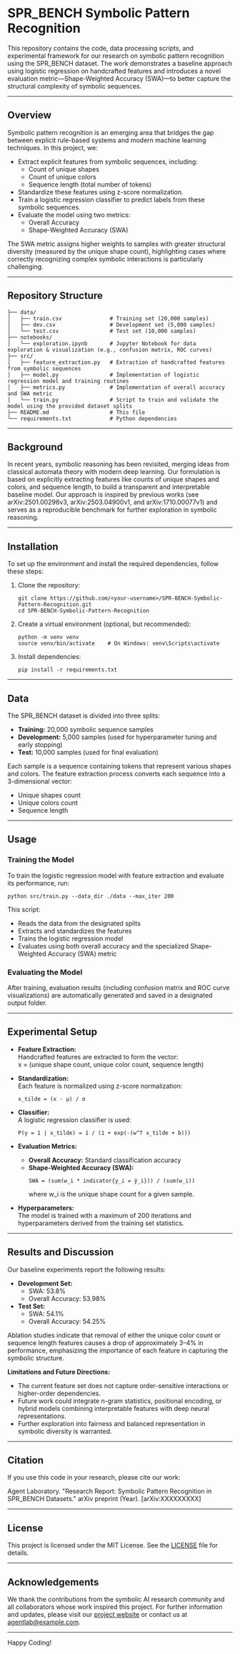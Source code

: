 # SPR_BENCH Symbolic Pattern Recognition

This repository contains the code, data processing scripts, and experimental framework for our research on symbolic pattern recognition using the SPR_BENCH dataset. The work demonstrates a baseline approach using logistic regression on handcrafted features and introduces a novel evaluation metric—Shape-Weighted Accuracy (SWA)—to better capture the structural complexity of symbolic sequences.

---

## Overview

Symbolic pattern recognition is an emerging area that bridges the gap between explicit rule-based systems and modern machine learning techniques. In this project, we:
- Extract explicit features from symbolic sequences, including:
  - Count of unique shapes
  - Count of unique colors
  - Sequence length (total number of tokens)
- Standardize these features using z-score normalization.
- Train a logistic regression classifier to predict labels from these symbolic sequences.
- Evaluate the model using two metrics:
  - Overall Accuracy
  - Shape-Weighted Accuracy (SWA)

The SWA metric assigns higher weights to samples with greater structural diversity (measured by the unique shape count), highlighting cases where correctly recognizing complex symbolic interactions is particularly challenging.

---

## Repository Structure

```
├── data/
│   ├── train.csv               # Training set (20,000 samples)
│   ├── dev.csv                 # Development set (5,000 samples)
│   └── test.csv                # Test set (10,000 samples)
├── notebooks/
│   └── exploration.ipynb       # Jupyter Notebook for data exploration & visualization (e.g., confusion matrix, ROC curves)
├── src/
│   ├── feature_extraction.py   # Extraction of handcrafted features from symbolic sequences
│   ├── model.py                # Implementation of logistic regression model and training routines
│   ├── metrics.py              # Implementation of overall accuracy and SWA metric
│   └── train.py                # Script to train and validate the model using the provided dataset splits
├── README.md                   # This file
└── requirements.txt            # Python dependencies
```

---

## Background

In recent years, symbolic reasoning has been revisited, merging ideas from classical automata theory with modern deep learning. Our formulation is based on explicitly extracting features like counts of unique shapes and colors, and sequence length, to build a transparent and interpretable baseline model. Our approach is inspired by previous works (see arXiv:2501.00296v3, arXiv:2503.04900v1, and arXiv:1710.00077v1) and serves as a reproducible benchmark for further exploration in symbolic reasoning.

---

## Installation

To set up the environment and install the required dependencies, follow these steps:

1. Clone the repository:
   ```
   git clone https://github.com/<your-username>/SPR-BENCH-Symbolic-Pattern-Recognition.git
   cd SPR-BENCH-Symbolic-Pattern-Recognition
   ```

2. Create a virtual environment (optional, but recommended):
   ```
   python -m venv venv
   source venv/bin/activate    # On Windows: venv\Scripts\activate
   ```

3. Install dependencies:
   ```
   pip install -r requirements.txt
   ```

---

## Data

The SPR_BENCH dataset is divided into three splits:
- **Training:** 20,000 symbolic sequence samples
- **Development:** 5,000 samples (used for hyperparameter tuning and early stopping)
- **Test:** 10,000 samples (used for final evaluation)

Each sample is a sequence containing tokens that represent various shapes and colors. The feature extraction process converts each sequence into a 3-dimensional vector:
- Unique shapes count
- Unique colors count
- Sequence length

---

## Usage

### Training the Model

To train the logistic regression model with feature extraction and evaluate its performance, run:

```
python src/train.py --data_dir ./data --max_iter 200
```

This script:
- Reads the data from the designated splits
- Extracts and standardizes the features
- Trains the logistic regression model
- Evaluates using both overall accuracy and the specialized Shape-Weighted Accuracy (SWA) metric

### Evaluating the Model

After training, evaluation results (including confusion matrix and ROC curve visualizations) are automatically generated and saved in a designated output folder.

---

## Experimental Setup

- **Feature Extraction:**  
  Handcrafted features are extracted to form the vector:  
  x = (unique shape count, unique color count, sequence length)

- **Standardization:**  
  Each feature is normalized using z-score normalization:
  ```
  x_tilde = (x - μ) / σ
  ```
  
- **Classifier:**  
  A logistic regression classifier is used:
  ```
  P(y = 1 | x_tilde) = 1 / (1 + exp(-(w^T x_tilde + b)))
  ```
  
- **Evaluation Metrics:**  
  - **Overall Accuracy:** Standard classification accuracy  
  - **Shape-Weighted Accuracy (SWA):**
    ```
    SWA = (sum(w_i * indicator{y_i = ŷ_i})) / (sum(w_i))
    ```
    where w_i is the unique shape count for a given sample.

- **Hyperparameters:**  
  The model is trained with a maximum of 200 iterations and hyperparameters derived from the training set statistics.

---

## Results and Discussion

Our baseline experiments report the following results:
- **Development Set:**  
  - SWA: 53.8%
  - Overall Accuracy: 53.98%
- **Test Set:**  
  - SWA: 54.1%
  - Overall Accuracy: 54.25%

Ablation studies indicate that removal of either the unique color count or sequence length features causes a drop of approximately 3–4% in performance, emphasizing the importance of each feature in capturing the symbolic structure.

**Limitations and Future Directions:**
- The current feature set does not capture order-sensitive interactions or higher-order dependencies.
- Future work could integrate n-gram statistics, positional encoding, or hybrid models combining interpretable features with deep neural representations.
- Further exploration into fairness and balanced representation in symbolic diversity is warranted.

---

## Citation

If you use this code in your research, please cite our work:

Agent Laboratory. "Research Report: Symbolic Pattern Recognition in SPR_BENCH Datasets." arXiv preprint (Year). [arXiv:XXXXXXXXX]

---

## License

This project is licensed under the MIT License. See the [LICENSE](LICENSE) file for details.

---

## Acknowledgements

We thank the contributions from the symbolic AI research community and all collaborators whose work inspired this project. For further information and updates, please visit our [project website](#) or contact us at [agentlab@example.com](mailto:agentlab@example.com).

---

Happy Coding!